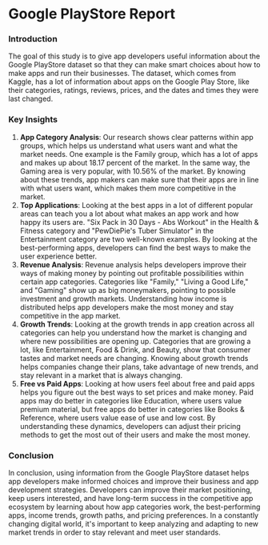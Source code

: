 # Google PlayStore Report

### Introduction
The goal of this study is to give app developers useful information about the Google PlayStore dataset so that they can make smart choices about how to make apps and run their businesses. The dataset, which comes from Kaggle, has a lot of information about apps on the Google Play Store, like their categories, ratings, reviews, prices, and the dates and times they were last changed.

### Key Insights
1)  **App Category Analysis**: Our research shows clear patterns within app groups, which helps us understand what users want and what the market needs. One example is the Family group, which has a lot of apps and makes up about 18.17 percent of the market. In the same way, the Gaming area is very popular, with 10.56% of the market. By knowing about these trends, app makers can make sure that their apps are in line with what users want, which makes them more competitive in the market.
2)  **Top Applications**: Looking at the best apps in a lot of different popular areas can teach you a lot about what makes an app work and how happy its users are. "Six Pack in 30 Days - Abs Workout" in the Health & Fitness category and "PewDiePie's Tuber Simulator" in the Entertainment category are two well-known examples. By looking at the best-performing apps, developers can find the best ways to make the user experience better.
3)  **Revenue Analysis**:  Revenue analysis helps developers improve their ways of making money by pointing out profitable possibilities within certain app categories. Categories like "Family," "Living a Good Life," and "Gaming" show up as big moneymakers, pointing to possible investment and growth markets. Understanding how income is distributed helps app developers make the most money and stay competitive in the app market.
4)  **Growth Trends**: Looking at the growth trends in app creation across all categories can help you understand how the market is changing and where new possibilities are opening up. Categories that are growing a lot, like Entertainment, Food & Drink, and Beauty, show that consumer tastes and market needs are changing. Knowing about growth trends helps companies change their plans, take advantage of new trends, and stay relevant in a market that is always changing.
5)  **Free vs Paid Apps**: Looking at how users feel about free and paid apps helps you figure out the best ways to set prices and make money. Paid apps may do better in categories like Education, where users value premium material, but free apps do better in categories like Books & Reference, where users value ease of use and low cost. By understanding these dynamics, developers can adjust their pricing methods to get the most out of their users and make the most money.

### Conclusion
In conclusion, using information from the Google PlayStore dataset helps app developers make informed choices and improve their business and app development strategies. Developers can improve their market positioning, keep users interested, and have long-term success in the competitive app ecosystem by learning about how app categories work, the best-performing apps, income trends, growth paths, and pricing preferences. In a constantly changing digital world, it's important to keep analyzing and adapting to new market trends in order to stay relevant and meet user standards.
